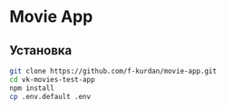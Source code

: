 # Movie App

## Установка

```bash
git clone https://github.com/f-kurdan/movie-app.git
cd vk-movies-test-app
npm install
cp .env.default .env